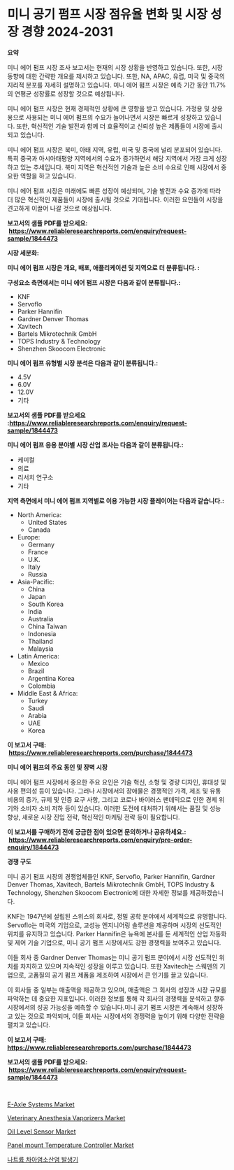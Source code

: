 <p><h1>미니 공기 펌프 시장 점유율 변화 및 시장 성장 경향 2024-2031</h1></p><p><strong>요약</strong></p>
<p><p>미니 에어 펌프 시장 조사 보고서는 현재의 시장 상황을 반영하고 있습니다. 또한, 시장 동향에 대한 간략한 개요를 제시하고 있습니다. 또한, NA, APAC, 유럽, 미국 및 중국의 지리적 분포를 자세히 설명하고 있습니다. 미니 에어 펌프 시장은 예측 기간 동안 11.7%의 연평균 성장률로 성장할 것으로 예상됩니다.</p><p>미니 에어 펌프 시장은 현재 경제적인 상황에 큰 영향을 받고 있습니다. 가정용 및 상용용으로 사용되는 미니 에어 펌프의 수요가 늘어나면서 시장은 빠르게 성장하고 있습니다. 또한, 혁신적인 기술 발전과 함께 더 효율적이고 신뢰성 높은 제품들이 시장에 출시되고 있습니다.</p><p>미니 에어 펌프 시장은 북미, 아태 지역, 유럽, 미국 및 중국에 널리 분포되어 있습니다. 특히 중국과 아시아태평양 지역에서의 수요가 증가하면서 해당 지역에서 가장 크게 성장하고 있는 추세입니다. 북미 지역은 혁신적인 기술과 높은 소비 수요로 인해 시장에서 중요한 역할을 하고 있습니다.</p><p>미니 에어 펌프 시장은 미래에도 빠른 성장이 예상되며, 기술 발전과 수요 증가에 따라 더 많은 혁신적인 제품들이 시장에 출시될 것으로 기대됩니다. 이러한 요인들이 시장을 견고하게 이끌어 나갈 것으로 예상됩니다.</p></p>
<p><strong>보고서의 샘플 PDF를 받으세요: &nbsp;<a href="https://www.reliableresearchreports.com/enquiry/request-sample/1844473">https://www.reliableresearchreports.com/enquiry/request-sample/1844473</a></strong></p>
<p><strong>시장 세분화:</strong></p>
<p><strong> 미니 에어 펌프 시장은 개요, 배포, 애플리케이션 및 지역으로 더 분류됩니다. :</strong></p>
<p><strong>구성요소 측면에서는 미니 에어 펌프 시장은 다음과 같이 분류됩니다.:</strong></p>
<p><ul><li>KNF</li><li>Servoflo</li><li>Parker Hannifin</li><li>Gardner Denver Thomas</li><li>Xavitech</li><li>Bartels Mikrotechnik GmbH</li><li>TOPS Industry & Technology</li><li>Shenzhen Skoocom Electronic</li></ul></p>
<p><strong> 미니 에어 펌프 유형별 시장 분석은 다음과 같이 분류됩니다.:</strong></p>
<p><ul><li>4.5V</li><li>6.0V</li><li>12.0V</li><li>기타</li></ul></p>
<p><strong>보고서의 샘플 PDF를 받으세요 :<a href="https://www.reliableresearchreports.com/enquiry/request-sample/1844473">https://www.reliableresearchreports.com/enquiry/request-sample/1844473</a></strong></p>
<p><strong> 미니 에어 펌프 응용 분야별 시장 산업 조사는 다음과 같이 분류됩니다.:</strong></p>
<p><ul><li>케미컬</li><li>의료</li><li>리서치 연구소</li><li>기타</li></ul></p>
<p><strong>지역 측면에서 미니 에어 펌프 지역별로 이용 가능한 시장 플레이어는 다음과 같습니다.:</strong></p>
<p><ul>
    <li>
        North America:
        <ul>
            <li>United States</li>
            <li>Canada</li>
        </ul>
    </li>
    <li>
        Europe:
        <ul>
            <li>Germany</li>
            <li>France</li>
            <li>U.K.</li>
            <li>Italy</li>
            <li>Russia</li>
        </ul>
    </li>
    <li>
        Asia-Pacific:
        <ul>
            <li>China</li>
            <li>Japan</li>
            <li>South Korea</li>
            <li>India</li>
            <li>Australia</li>
            <li>China Taiwan</li>
            <li>Indonesia</li>
            <li>Thailand</li>
            <li>Malaysia</li>
        </ul>
    </li>
    <li>
        Latin America:
        <ul>
            <li>Mexico</li>
            <li>Brazil</li>
            <li>Argentina Korea</li>
            <li>Colombia</li>
        </ul>
    </li>
    <li>
        Middle East & Africa:
        <ul>
            <li>Turkey</li>
            <li>Saudi</li>
            <li>Arabia</li>
            <li>UAE</li>
            <li>Korea</li>
        </ul>
    </li>
    </ul></p>
<p><strong>이 보고서 구매: &nbsp;<a href="https://www.reliableresearchreports.com/purchase/1844473">https://www.reliableresearchreports.com/purchase/1844473</a></strong></p>
<p><strong>미니 에어 펌프의 주요 동인 및 장벽 시장</strong></p>
<p><p>미니 에어 펌프 시장에서 중요한 주요 요인은 기술 혁신, 소형 및 경량 디자인, 휴대성 및 사용 편의성 등이 있습니다. 그러나 시장에서의 장애물은 경쟁적인 가격, 제조 및 유통 비용의 증가, 규제 및 인증 요구 사항, 그리고 코로나 바이러스 팬데믹으로 인한 경제 위기와 소비자 소비 저하 등이 있습니다. 이러한 도전에 대처하기 위해서는 품질 및 성능 향상, 새로운 시장 진입 전략, 혁신적인 마케팅 전략 등이 필요합니다.</p></p>
<p><strong>이 보고서를 구매하기 전에 궁금한 점이 있으면 문의하거나 공유하세요.: &nbsp;<a href="https://www.reliableresearchreports.com/enquiry/pre-order-enquiry/1844473">https://www.reliableresearchreports.com/enquiry/pre-order-enquiry/1844473</a></strong></p>
<p><strong>경쟁 구도</strong></p>
<p><p>미니 공기 펌프 시장의 경쟁업체들인 KNF, Servoflo, Parker Hannifin, Gardner Denver Thomas, Xavitech, Bartels Mikrotechnik GmbH, TOPS Industry & Technology, Shenzhen Skoocom Electronic에 대한 자세한 정보를 제공하겠습니다.</p><p>KNF는 1947년에 설립된 스위스의 회사로, 정밀 공학 분야에서 세계적으로 유명합니다. Servoflo는 미국의 기업으로, 고성능 엔지니어링 솔루션을 제공하며 시장의 선도적인 위치를 유지하고 있습니다. Parker Hannifin은 뉴욕에 본사를 둔 세계적인 산업 자동화 및 제어 기술 기업으로, 미니 공기 펌프 시장에서도 강한 경쟁력을 보여주고 있습니다.</p><p>이들 회사 중 Gardner Denver Thomas는 미니 공기 펌프 분야에서 시장 선도적인 위치를 차지하고 있으며 지속적인 성장을 이루고 있습니다. 또한 Xavitech는 스웨덴의 기업으로, 고품질의 공기 펌프 제품을 제조하여 시장에서 큰 인기를 끌고 있습니다.</p><p>이 회사들 중 일부는 매출액을 제공하고 있으며, 매출액은 그 회사의 성장과 시장 규모를 파악하는 데 중요한 지표입니다. 이러한 정보를 통해 각 회사의 경쟁력을 분석하고 향후 시장에서의 성공 가능성을 예측할 수 있습니다.미니 공기 펌프 시장은 계속해서 성장하고 있는 것으로 파악되며, 이들 회사는 시장에서의 경쟁력을 높이기 위해 다양한 전략을 펼치고 있습니다.</p></p>
<p><strong>이 보고서 구매: &nbsp; <a href="https://www.reliableresearchreports.com/purchase/1844473">https://www.reliableresearchreports.com/purchase/1844473</a></strong></p>
<p><strong>보고서의 샘플 PDF를 받으세요: &nbsp;<a href="https://www.reliableresearchreports.com/enquiry/request-sample/1844473">https://www.reliableresearchreports.com/enquiry/request-sample/1844473</a></strong><strong></strong></p>
<p>&nbsp;</p>
<p><p><a href="https://issuu.com/reportprime-2/docs/e-axle-systems-market-size-2030.pptx">E-Axle Systems Market</a></p><p><a href="https://github.com/WillieWoodard/Market-Research-Report-List-3/blob/main/veterinary-anesthesia-vaporizers-market.md">Veterinary Anesthesia Vaporizers Market</a></p><p><a href="https://view.publitas.com/reportprime-1/oil-level-sensor-market-with-the-goal-of-estimating-the-market-size-and-future-growth-potential-of-various-market-segments-based-on-component-applications-end-user-and-region/">Oil Level Sensor Market</a></p><p><a href="https://view.publitas.com/reportprime-1/global-panel-mount-temperature-controller-market-size-and-market-trends-insights-and-projections-from-2024-to-2031/">Panel mount Temperature Controller Market</a></p><p><a href="https://medium.com/@marcolarbadie98078y/%EC%97%BC%EC%86%8C%EC%82%B0%EB%82%98%ED%8A%B8%EB%A5%A8-%EB%B0%9C%EC%83%9D%EA%B8%B0-%EC%8B%9C%EC%9E%A5-%EA%B2%BD%EC%9F%81-%EB%B6%84%EC%84%9D-%EC%8B%9C%EC%9E%A5-%EB%8F%99%ED%96%A5-%EB%B0%8F-2031%EB%85%84%EA%B9%8C%EC%A7%80%EC%9D%98-%EC%98%88%EC%B8%A1-353abb2b3647">나트륨 차아염소산염 발생기</a></p></p>